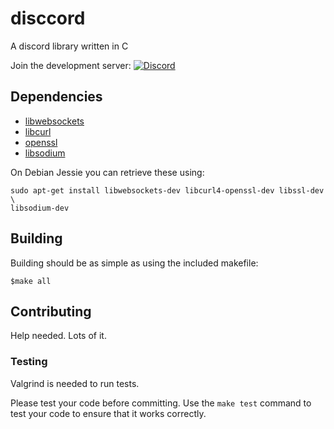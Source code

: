 # disccord #
A discord library written in C

Join the development server: [![Discord](https://discordapp.com/api/guilds/226692368148070420/widget.png)](https://discord.gg/syNMXxM)

## Dependencies ##

- [libwebsockets](https://libwebsockets.org/)
- [libcurl](https://curl.haxx.se/libcurl/)
- [openssl](https://www.openssl.org/)
- [libsodium](https://download.libsodium.org/doc/)

On Debian Jessie you can retrieve these using:
```shell
sudo apt-get install libwebsockets-dev libcurl4-openssl-dev libssl-dev \
libsodium-dev
``` 

## Building ##
Building should be as simple as using the included makefile:

```shell
$make all
```

## Contributing ##

Help needed. Lots of it.

### Testing ###

Valgrind is needed to run tests.

Please test your code before committing. Use the `make test` command to test
your code to ensure that it works correctly.